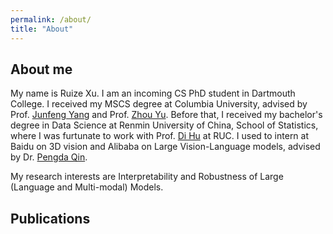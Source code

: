 ```yaml
---
permalink: /about/
title: "About"
---
```

## About me

My name is Ruize Xu. I am an incoming CS PhD student in Dartmouth College. I received my MSCS degree at Columbia University, advised by Prof. [Junfeng Yang](https://www.cs.columbia.edu/~junfeng/) and Prof. [Zhou Yu](https://www.cs.columbia.edu/~zhouyu/). Before that, I received my bachelor's degree in Data Science at Renmin University of China, School of Statistics, where I was furtunate to work with Prof. [Di Hu](https://dtaoo.github.io/) at RUC. I used to intern at Baidu on 3D vision and Alibaba on Large Vision-Language models, advised by Dr. [Pengda Qin](https://scholar.google.com/citations?user=n7bubTwAAAAJ&hl=en). 

My research interests are Interpretability and Robustness of Large (Language and Multi-modal) Models.

## Publications


<script src="https://bibbase.org/show?bib=https://rick-xu315.github.io/assets/pub.bib&group0=year&nocache=1&amp;jsonp=1"></script>

